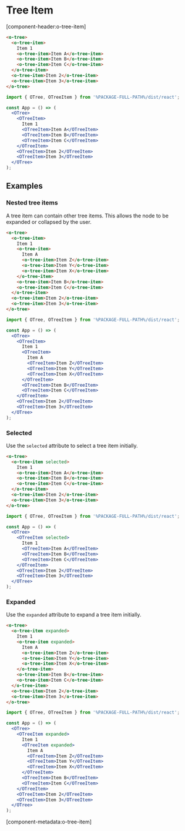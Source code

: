 # Tree Item

[component-header:o-tree-item]

```html preview
<o-tree>
  <o-tree-item>
    Item 1
    <o-tree-item>Item A</o-tree-item>
    <o-tree-item>Item B</o-tree-item>
    <o-tree-item>Item C</o-tree-item>
  </o-tree-item>
  <o-tree-item>Item 2</o-tree-item>
  <o-tree-item>Item 3</o-tree-item>
</o-tree>
```

<!-- prettier-ignore -->
```jsx react
import { OTree, OTreeItem } from '%PACKAGE-FULL-PATH%/dist/react';

const App = () => (
  <OTree>
    <OTreeItem>
      Item 1
      <OTreeItem>Item A</OTreeItem>
      <OTreeItem>Item B</OTreeItem>
      <OTreeItem>Item C</OTreeItem>
    </OTreeItem>
    <OTreeItem>Item 2</OTreeItem>
    <OTreeItem>Item 3</OTreeItem>
  </OTree>
);
```

## Examples

### Nested tree items

A tree item can contain other tree items. This allows the node to be expanded or collapsed by the user.

```html preview
<o-tree>
  <o-tree-item>
    Item 1
    <o-tree-item>
      Item A
      <o-tree-item>Item Z</o-tree-item>
      <o-tree-item>Item Y</o-tree-item>
      <o-tree-item>Item X</o-tree-item>
    </o-tree-item>
    <o-tree-item>Item B</o-tree-item>
    <o-tree-item>Item C</o-tree-item>
  </o-tree-item>
  <o-tree-item>Item 2</o-tree-item>
  <o-tree-item>Item 3</o-tree-item>
</o-tree>
```

<!-- prettier-ignore -->
```jsx react
import { OTree, OTreeItem } from '%PACKAGE-FULL-PATH%/dist/react';

const App = () => (
  <OTree>
    <OTreeItem>
      Item 1
      <OTreeItem>
        Item A
        <OTreeItem>Item Z</OTreeItem>
        <OTreeItem>Item Y</OTreeItem>
        <OTreeItem>Item X</OTreeItem>
      </OTreeItem>
      <OTreeItem>Item B</OTreeItem>
      <OTreeItem>Item C</OTreeItem>
    </OTreeItem>
    <OTreeItem>Item 2</OTreeItem>
    <OTreeItem>Item 3</OTreeItem>
  </OTree>
);
```

### Selected

Use the `selected` attribute to select a tree item initially.

```html preview
<o-tree>
  <o-tree-item selected>
    Item 1
    <o-tree-item>Item A</o-tree-item>
    <o-tree-item>Item B</o-tree-item>
    <o-tree-item>Item C</o-tree-item>
  </o-tree-item>
  <o-tree-item>Item 2</o-tree-item>
  <o-tree-item>Item 3</o-tree-item>
</o-tree>
```

<!-- prettier-ignore -->
```jsx react
import { OTree, OTreeItem } from '%PACKAGE-FULL-PATH%/dist/react';

const App = () => (
  <OTree>
    <OTreeItem selected>
      Item 1
      <OTreeItem>Item A</OTreeItem>
      <OTreeItem>Item B</OTreeItem>
      <OTreeItem>Item C</OTreeItem>
    </OTreeItem>
    <OTreeItem>Item 2</OTreeItem>
    <OTreeItem>Item 3</OTreeItem>
  </OTree>
);
```

### Expanded

Use the `expanded` attribute to expand a tree item initially.

```html preview
<o-tree>
  <o-tree-item expanded>
    Item 1
    <o-tree-item expanded>
      Item A
      <o-tree-item>Item Z</o-tree-item>
      <o-tree-item>Item Y</o-tree-item>
      <o-tree-item>Item X</o-tree-item>
    </o-tree-item>
    <o-tree-item>Item B</o-tree-item>
    <o-tree-item>Item C</o-tree-item>
  </o-tree-item>
  <o-tree-item>Item 2</o-tree-item>
  <o-tree-item>Item 3</o-tree-item>
</o-tree>
```

<!-- prettier-ignore -->
```jsx react
import { OTree, OTreeItem } from '%PACKAGE-FULL-PATH%/dist/react';

const App = () => (
  <OTree>
    <OTreeItem expanded>
      Item 1
      <OTreeItem expanded>
        Item A
        <OTreeItem>Item Z</OTreeItem>
        <OTreeItem>Item Y</OTreeItem>
        <OTreeItem>Item X</OTreeItem>
      </OTreeItem>
      <OTreeItem>Item B</OTreeItem>
      <OTreeItem>Item C</OTreeItem>
    </OTreeItem>
    <OTreeItem>Item 2</OTreeItem>
    <OTreeItem>Item 3</OTreeItem>
  </OTree>
);
```

[component-metadata:o-tree-item]
